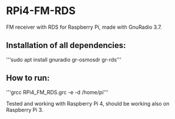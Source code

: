 # RPi4-FM-RDS

FM receiver with RDS for Raspberry Pi, made with GnuRadio 3.7.

## Installation of all dependencies:
'''sudo apt install gnuradio gr-osmosdr gr-rds'''

## How to run:
'''grcc RPi4_FM_RDS.grc -e -d /home/pi'''

Tested and working with Raspberry Pi 4, should be working also on Raspberry Pi 3.

